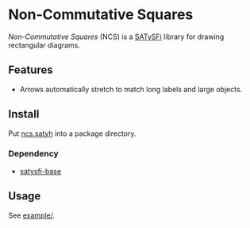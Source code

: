 # Non-Commutative Squares

*Non-Commutative Squares* (NCS) is a
[SATySFi](https://github.com/gfngfn/SATySFi) library for drawing
rectangular diagrams.

## Features

*   Arrows automatically stretch to match long labels and large objects.

## Install

Put [ncs.satyh](ncs.satyh) into a package directory.

### Dependency

*   [satysfi-base](https://github.com/nyuichi/satysfi-base)

## Usage

See [example/](example/).
